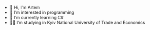 - 👋 Hi, I’m Artem
- 👀 I’m interested in programming 
- 🌱 I’m currently learning C#
- 👨‍🎓 I’m studying in Kyiv National University of Trade and Economics

<!---
artembikmaiev/artembikmaiev is a ✨ special ✨ repository because its `README.md` (this file) appears on your GitHub profile.
You can click the Preview link to take a look at your changes.
--->
